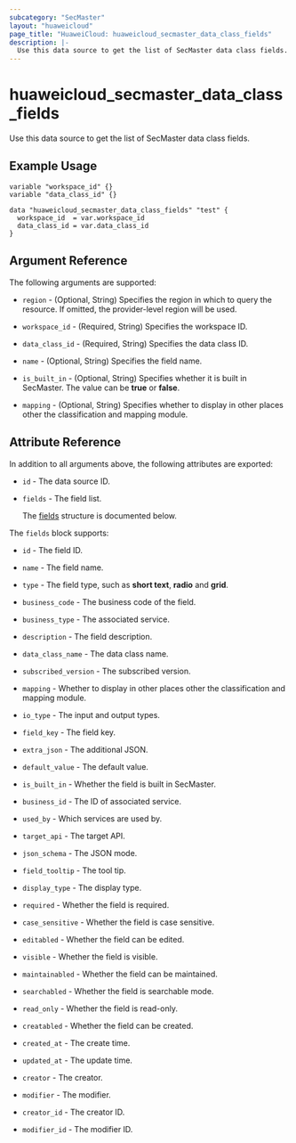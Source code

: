 ```yaml
---
subcategory: "SecMaster"
layout: "huaweicloud"
page_title: "HuaweiCloud: huaweicloud_secmaster_data_class_fields"
description: |-
  Use this data source to get the list of SecMaster data class fields.
---
```


# huaweicloud_secmaster_data_class_fields

Use this data source to get the list of SecMaster data class fields.

## Example Usage

```hcl
variable "workspace_id" {}
variable "data_class_id" {}

data "huaweicloud_secmaster_data_class_fields" "test" {
  workspace_id  = var.workspace_id
  data_class_id = var.data_class_id
}
```

## Argument Reference

The following arguments are supported:

* `region` - (Optional, String) Specifies the region in which to query the resource.
  If omitted, the provider-level region will be used.

* `workspace_id` - (Required, String) Specifies the workspace ID.

* `data_class_id` - (Required, String) Specifies the data class ID.

* `name` - (Optional, String) Specifies the field name.

* `is_built_in` - (Optional, String) Specifies whether it is built in SecMaster. The value can be **true** or **false**.

* `mapping` - (Optional, String) Specifies whether to display in other places other the classification and mapping module.

## Attribute Reference

In addition to all arguments above, the following attributes are exported:

* `id` - The data source ID.

* `fields` - The field list.

  The [fields](#fields_struct) structure is documented below.

<a name="fields_struct"></a>
The `fields` block supports:

* `id` - The field ID.

* `name` - The field name.

* `type` - The field type, such as **short text**, **radio** and **grid**.

* `business_code` - The business code of the field.

* `business_type` - The associated service.

* `description` - The field description.

* `data_class_name` - The data class name.

* `subscribed_version` - The subscribed version.

* `mapping` - Whether to display in other places other the classification and mapping module.

* `io_type` - The input and output types.

* `field_key` - The field key.

* `extra_json` - The additional JSON.

* `default_value` - The default value.

* `is_built_in` - Whether the field is built in SecMaster.

* `business_id` - The ID of associated service.

* `used_by` - Which services are used by.

* `target_api` - The target API.

* `json_schema` - The JSON mode.

* `field_tooltip` - The tool tip.

* `display_type` - The display type.

* `required` - Whether the field is required.

* `case_sensitive` - Whether the field is case sensitive.

* `editabled` - Whether the field can be edited.

* `visible` - Whether the field is visible.

* `maintainabled` - Whether the field can be maintained.

* `searchabled` - Whether the field is searchable mode.

* `read_only` - Whether the field is read-only.

* `creatabled` - Whether the field can be created.

* `created_at` - The create time.

* `updated_at` - The update time.

* `creator` - The creator.

* `modifier` - The modifier.

* `creator_id` - The creator ID.

* `modifier_id` - The modifier ID.
